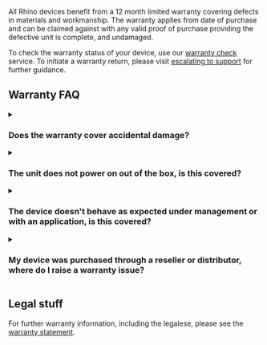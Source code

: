 All Rhino devices benefit from a 12 month limited warranty covering defects in materials and workmanship. The warranty applies from date of purchase and can be claimed against with any valid proof of purchase providing the defective unit is complete, and undamaged.

To check the warranty status of your device, use our [warranty check](/support/warranty-check) service. To initiate a warranty return, please visit [escalating to support](/support/escalate) for further guidance.

## Warranty FAQ

<details>
<summary class="summary-heading"><h3>Does the warranty cover accidental damage?</h3></summary>

It does not. The limited warranty covers defects in workmanship and materials only. Water damage, drops, cracked/scratched screens, or other physical damage is not covered by the warranty and can instead be repaired at a service centre for a fee.
</details>

<details>
<summary class="summary-heading"><h3>The unit does not power on out of the box, is this covered?</h3></summary>

We'll ask if you've attempted to charge the device prior to contacting us through the supplied or an equivalent supported charger. If not, please do this first and try powering on again. It may help to hold the power button for 30s, then release and hold again for 2-3s to initiate a cold start of the device. If this does not help, then a warranty service would be accepted.
</details>

<details>
<summary class="summary-heading"><h3>The device doesn't behave as expected under management or with an application, is this covered?</h3></summary>

Outside of the 30 day return window if purchased direct, software related issues are not covered by the materials and workmanship warranty and would instead be routed to the [Rhino support team](/support/escalate) for assistance.
</details>

<details>
<summary class="summary-heading"><h3>My device was purchased through a reseller or distributor, where do I raise a warranty issue?</h3></summary>

For devices purchased through our network of partners, please reach out in the first instance to the partner from whom your device was purchased. In a lot of cases our partners have or offer local repair centres and may be included in your purchase agreements.
</details>

## Legal stuff

For further warranty information, including the legalese, please see the [warranty statement](/support/warranty-statement).

